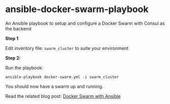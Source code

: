 # ansible-docker-swarm-playbook
An Ansible playbook to setup and configure a Docker Swarm with Consul as the backend

**Step 1**

Edit inventory file: `swarm_cluster` to suite your environment

**Step 2:**

Run the playbook:

```
ansible-playbook docker-swarm.yml -i swarm_cluster
```

You should now have a swarm up and running.

Read the related blog post: [Docker Swarm with Ansible](http://blog.toast38coza.me/docker-swarm-with-ansible-a-late-swarmweek-entry/)


